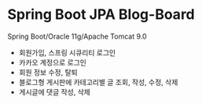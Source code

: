 # Spring Boot JPA Blog-Board
Spring Boot/Oracle 11g/Apache Tomcat 9.0

- 회원가입, 스프링 시큐리티 로그인
- 카카오 계정으로 로그인
- 회원 정보 수정, 탈퇴
- 블로그형 게시판에 카테고리별 글 조회, 작성, 수정, 삭제
- 게시글에 댓글 작성, 삭제
